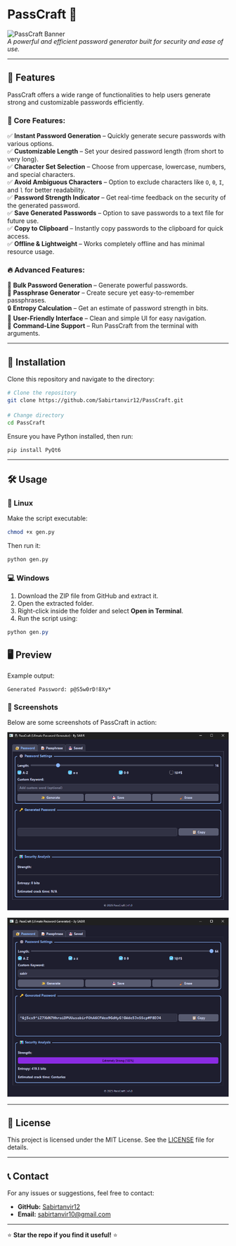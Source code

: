 # PassCraft 🔐

![PassCraft Banner](https://via.placeholder.com/1000x300?text=PassCraft)  
*A powerful and efficient password generator built for security and ease of use.*

---

## 🚀 Features
PassCraft offers a wide range of functionalities to help users generate strong and customizable passwords efficiently.

### 🔑 **Core Features:**
✅ **Instant Password Generation** – Quickly generate secure passwords with various options.  
✅ **Customizable Length** – Set your desired password length (from short to very long).  
✅ **Character Set Selection** – Choose from uppercase, lowercase, numbers, and special characters.  
✅ **Avoid Ambiguous Characters** – Option to exclude characters like `O`, `0`, `I`, and `l` for better readability.  
✅ **Password Strength Indicator** – Get real-time feedback on the security of the generated password.  
✅ **Save Generated Passwords** – Option to save passwords to a text file for future use.  
✅ **Copy to Clipboard** – Instantly copy passwords to the clipboard for quick access.  
✅ **Offline & Lightweight** – Works completely offline and has minimal resource usage.  

### 🔥 **Advanced Features:**
🚀 **Bulk Password Generation** – Generate powerful passwords.  
🔄 **Passphrase Generator** – Create secure yet easy-to-remember passphrases.  
🔒 **Entropy Calculation** – Get an estimate of password strength in bits.  
🎨 **User-Friendly Interface** – Clean and simple UI for easy navigation.  
📜 **Command-Line Support** – Run PassCraft from the terminal with arguments.  

---

## 📌 Installation

Clone this repository and navigate to the directory:

```bash
# Clone the repository
git clone https://github.com/Sabirtanvir12/PassCraft.git

# Change directory
cd PassCraft
```

Ensure you have Python installed, then run:
```bash
pip install PyQt6
```

---

## 🛠 Usage


### 🐧 Linux
Make the script executable:
```bash
chmod +x gen.py
```
Then run it:
```bash
python gen.py
```

### 💻 Windows
1. Download the ZIP file from GitHub and extract it.
2. Open the extracted folder.
3. Right-click inside the folder and select **Open in Terminal**.
4. Run the script using:
```powershell
python gen.py
```

## 🖥 Preview

Example output:
```
Generated Password: p@S5w0rD!8Xy*
```

### 📸 Screenshots
Below are some screenshots of PassCraft in action:

![Screenshot 1](screenshot1.png)

![Screenshot 2](screenshot2.png)

---

## 📄 License
This project is licensed under the MIT License. See the [LICENSE](LICENSE) file for details.

---

## 📞 Contact
For any issues or suggestions, feel free to contact:
- **GitHub:** [Sabirtanvir12](https://github.com/Sabirtanvir12)
- **Email:** [sabirtanvir10@gmail.com](mailto:sabirtanvir10@gmail.com)

---

⭐ **Star the repo if you find it useful!** ⭐
